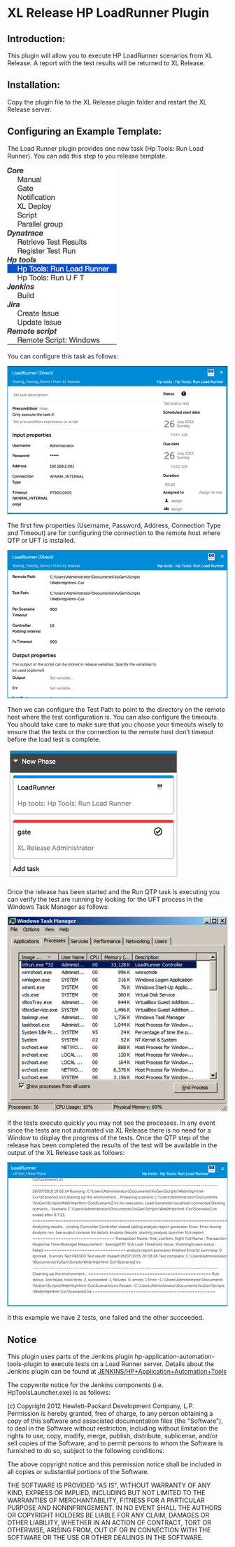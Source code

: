 # XL Release HP LoadRunner Plugin #

## Introduction: ##
This plugin will allow you to execute HP LoadRunner scenarios from XL Release.  A report with the test results will be returned to XL Release.

## Installation: ##
Copy the plugin file to the XL Release plugin folder and restart the XL Release server. 

## Configuring an Example Template: ##
The Load Runner plugin provides one new task (Hp Tools: Run Load Runner).  You can add this step to you release template.

![image](images/pluginList.png)

You can configure this task as follows:

![image](images/TaskConfig_1.png)

The first few properties (Username, Password, Address, Connection Type and Timeout) are for configuring the connection to the remote host where QTP or UFT is installed.

![image](images/TaskConfig_2.png) 

Then we can configure the Test Path to point to the directory on the remote host where the test configuration is.  You can also configure the timeouts.  You should take care to make sure that you choose your timeouts wisely to ensure that the tests or the connection to the remote host don’t timeout before the load test is complete.

![image](images/DemoRelease.png) 

Once the release has been started and the Run QTP task is executing you can verify the test are running by looking for the UFT process in the Windows Task Manager as follows:
 
![image](images/TaskManager.png)

If the tests execute quickly you may not see the processes.  In any event since the tests are not automated via XL Release there is no need for a Window to display the progress of the tests.  Once the QTP step of the release has been completed the results of the test will be available in the output of the XL Release task as follows:

![image](images/FinishedTask.png) 

It this example we have 2 tests, one failed and the other succeeded.
 

 ## Notice ##

 This plugin uses parts of the Jenkins plugin hp-application-automation-tools-plugin to execute tests on a Load Runner server.  Details about the Jenkins plugin can be found at [JENKINS/HP+Application+Automation+Tools](https://wiki.jenkins-ci.org/display/JENKINS/HP+Application+Automation+Tools)

 The copywrite notice for the Jenkins components (i.e. HpToolsLauncher.exe) is as follows:

(c) Copyright 2012 Hewlett-Packard Development Company, L.P. 
Permission is hereby granted, free of charge, to any person obtaining a copy of this software and associated documentation files (the "Software"), to deal in the Software without restriction, including without limitation the rights to use, copy, modify, merge, publish, distribute, sublicense, and/or sell copies of the Software, and to permit persons to whom the Software is furnished to do so, subject to the following conditions:

The above copyright notice and this permission notice shall be included in all copies or substantial portions of the Software.

THE SOFTWARE IS PROVIDED "AS IS", WITHOUT WARRANTY OF ANY KIND, EXPRESS OR IMPLIED, INCLUDING BUT NOT LIMITED TO THE WARRANTIES OF MERCHANTABILITY, FITNESS FOR A PARTICULAR PURPOSE AND NONINFRINGEMENT. IN NO EVENT SHALL THE AUTHORS OR COPYRIGHT HOLDERS BE LIABLE FOR ANY CLAIM, DAMAGES OR OTHER LIABILITY, WHETHER IN AN ACTION OF CONTRACT, TORT OR OTHERWISE, ARISING FROM, OUT OF OR IN CONNECTION WITH THE SOFTWARE OR THE USE OR OTHER DEALINGS IN THE SOFTWARE.

